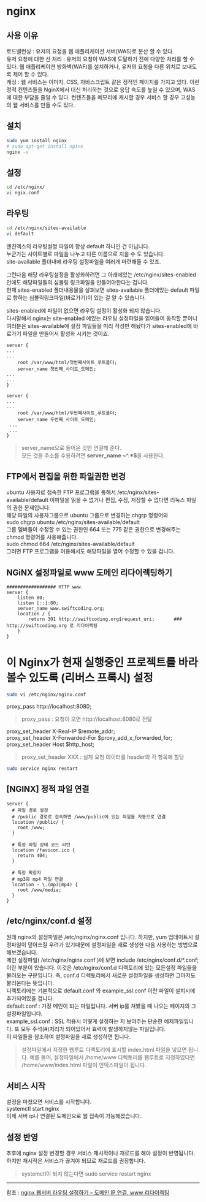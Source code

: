 
# nginx

## 사용 이유
로드밸런싱 : 유저의 요청을 웹 애플리케이션 서버(WAS)로 분산 할 수 있다.  
유저 요청에 대한 선 처리 : 유저의 요청이 WAS에 도달하기 전에 다양한 처리를 할 수 있다. 웹 애플리케이션 방화벽(WAF)를 설치하거나, 유저의 요청을 다른 위치로 보내도록 제어 할 수 있다.  
캐싱 : 웹 서비스는 이미지, CSS, 자바스크립트 같은 정적인 페이지를 가지고 있다. 이런 정적 컨텐츠들을 NginX에서 대신 처리하는 것으로 응답 속도를 높일 수 있으며, WAS에 대한 부담을 줄일 수 있다. 컨텐츠들을 메모리에 캐시할 경우 서비스 할 경우 고성능의 웹 서비스를 만들 수도 있다.  

## 설치
```bash
sudo yum install nginx
# sudo apt-get install nginx
nginx -v
```

## 설정
```bash
cd /etc/nginx/
vi ngix.conf
```

## 라우팅
```bash
cd /etc/nginx/sites-available
vi default
```
엔진엑스의 라우팅설정 파일이 항상 default  하나인 건 아닙니다.  
누군가는 사이트별로 파일을 나누고 다른 이름으로 지을 수 도 있습니다.    
site-available 폴더내에 라우팅 설정파일을 여러개 마련해둘 수 있죠.  

그런다음 해당 라우팅설정을 활성화하려면 그 아래에있는 /etc/nginx/sites-enabled 안에도 해당파일들의 심볼링 링크파일을 만들어야한다는 겁니다.  
현재 sites-enabled 폴더내용물을 살펴보면 sites-available 폴더에있는 default 파일로 향하는 심볼릭링크파일(바로가기)이 있는 걸 알 수 있습니다.  

sites-enabled에 파일이 없으면 라우팅 설정이 활성화 되지 않습니다.  
다시말해서 nginx는 site-enabled 에있는 라우팅 설정파일을 읽어들여 동작할 뿐이니 여러분은 sites-available에 설정 파일들을 미리 작성만 해놨다가 sites-enabled에 바로가기 파일을 만들어서 활성화 시키는 것이죠.  

```vim
server { 
...
...
    root /var/www/html/첫번째사이트_루트폴더; 
    server_name 첫번째_사이트_도메인;
...
...
}

server {
...
... 
    root /var/www/html/두번째사이트_루트폴더; 
    server_name 두번째_사이트_도메인;
 ...
 ... 
}
```
> server_name으로 들어온 것만 연결해 준다.  
> 모든 것을 주소를 수용하려면 <b>server_name ~^.*$</b>을 사용한다.  

## FTP에서 편집을 위한 파일권한 변경
ubuntu 사용자로 접속한 FTP 프로그램을 통해서 /etc/nginx/sites-available/default 이파일을 읽을 수 없거나 편집, 수정, 저장할 수 없다면 리눅스 파일의 권한 문제입니다.  
해당 파일의 사용자그룹으르 ubuntu 그룹으로 변경하는 chgrp 명령어와  
sudo chgrp ubuntu /etc/nginx/sites-available/default  
그룹 멤버들이 수정할 수 있는 권한인 664 또는 775 같은 권한으로 변경해주는 chmod 명령어를 사용해줍니다.  
sudo chmod 664 /etc/nginx/sites-available/default  
그러면 FTP 프로그램을 이용해서도 해당파일을 열어 수정할 수 있을 겁니다.  

## NGiNX 설정파일로 www 도메인 리다이렉팅하기
```vim
################## HTTP www.
server {
    listen 80;
    listen [::]:80;
    server_name www.swiftcoding.org;
    location / {
        return 301 http://swiftcoding.org$request_uri;       ### http://swiftcoding.org 로 리다이렉팅
    }
}
```

# 이 Nginx가 현재 실행중인 프로젝트를 바라볼수 있도록 (리버스 프록시) 설정

```bash
sudo vi /etc/nginx/nginx.conf
```

proxy_pass http://localhost:8080;  
> proxy_pass : 요청이 오면 http://localhost:8080로 전달  

proxy_set_header X-Real-IP $remote_addr;  
proxy_set_header X-Forwarded-For $proxy_add_x_forwarded_for;  
proxy_set_header Host $http_host;  
> proxy_set_header XXX : 실제 요청 데이터를 header의 각 항목에 할당  

```bash
sudo service nginx restart
```

## [NGINX] 정적 파일 연결
```vim
server {
  # 파일 경로 설정
  # /public 경로로 접속하면 /www/public에 있는 파일을 자동으로 연결
  location /public/ {
    root /www;
  }

  # 특정 파일 상태 코드 리턴
  location /favicon.ico {
    return 404;
  }

  # 특정 확장자
  # mp3와 mp4 파일 연결
  location ~ \.(mp3|mp4) {
    root /www/media;
  }
}
```

## /etc/nginx/conf.d 설정
원래 nginx의 설정파일은 /etc/nginx/nginx.conf 입니다. 하지만, yum 업데이트시 설정파일이 덮어쓰질 우려가 있기때문에 설정파일을 새로 생성한 다음 사용하는 방법으로 해보겠습니다.  
메인 설정파일( /etc/nginx/nginx.conf )에 보면 include /etc/nginx/conf.d/*.conf; 이란 부분이 있습니다. 이것은 /etc/nginx/conf.d 디렉토리에 있는 모든설정 파일들을 불러오는 구문입니다. 즉, conf.d 디렉토리에서 새로운 설정파일을 생성하면 그마저도 불러온다는 뜻입니다.   
디렉토리에는 기본적으로 default.conf 와 example_ssl.conf 이란 파일이 설치시에 추가되어있을 겁니다.  
default.conf : 가장 메인이 되는 파일입니다. 서버 ip를 쳐봤을 때 나오는 페이지의 그 설정파일입니다.  
example_ssl.conf : SSL 적용시 어떻게 설정하는 지 보여주는 단순한 예제파일입니다. 또 모두 주석(#)처리가 되어있어서 효력이 발생하지않는 파일입니다.   
이 파일들을 참조하여 설정파일을 새로 생성하면 됩니다.  
> 설정파일에서 지정한 웹루트 디렉토리에 표시할 index.html 파일을 넣으면 됩니다. 예를 들어, 설정파일에서 /home/www 디렉토리를 웹루트로 지정하였다면 /home/www/index.html 파일이 인덱스파일이 됩니다.  

## 서비스 시작
설정을 마쳤으면 서비스를 시작합니다.  
systemctl start nginx  
이제 서버 ip나 연결된 도메인으로 웹 접속이 가능해졌습니다.  

## 설정 반영
추후에 nginx 설정 변경할 경우 서비스 재시작이나 재로드를 해야 설정이 반영됩니다.  
하지만 재시작은 서비스가 끊겨야 되므로 재로드를 권장합니다.  
> systemctl이 되지 않는다면 sudo service restart nginx  

---
참조 : [nginx 웹서버 라우팅 설정하기 – 도메인 IP 연결, www 리다이렉팅](https://swiftcoding.org/nginx-routing)
